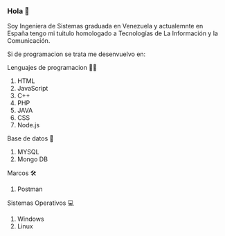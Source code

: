 ### Hola 👋

Soy Ingeniera de Sistemas graduada en Venezuela y actualemnte en España tengo mi tuitulo homologado a Tecnologías de La Información y la Comunicación.

Si de programacion se trata me desenvuelvo en:

Lenguajes de programacion 👩‍💻 
1. HTML
2. JavaScript
3. C++
4. PHP
5. JAVA
6. CSS
7. Node.js

Base de datos 🎒
1. MYSQL
2. Mongo DB

Marcos 🛠
1. Postman 

Sistemas Operativos 💻
1. Windows
2. Linux







<!--
**CarolinaOM/CarolinaOM** is a ✨ _special_ ✨ repository because its `README.md` (this file) appears on your GitHub profile.

Here are some ideas to get you started:

- 🔭 I’m currently working on ...
- 🌱 I’m currently learning ...
- 👯 I’m looking to collaborate on ...
- 🤔 I’m looking for help with ...
- 💬 Ask me about ...
- 📫 How to reach me: ...
- 😄 Pronouns: ...
- ⚡ Fun fact: ...
-->
